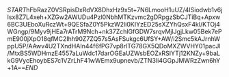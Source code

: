 $START$hFbRazZ0VSRpisDxRdVX8DhxHz9x5t+7N6LmooH1uUZ/4ISiodwb1v6jIsx8Z7L4xeh+XZGw2AWUDu4Pzl0NbhMTKzvmc2gDRpgzSbCJTiBq+Apxw6BC3UEboXuRczWt+9QESfaZ0Y5PkzW2li0KIYzED25sXZYhQsxF4kl/KTOj4WGngp/9Myv9jHEa7rATrM9Nch+nk37ZchlGfGDW7srqvMjlJgjLkw05Bek7ePmE900jXpO18qfMC2Ihh90Z7ZQ57s5AsFSukgc6UfSY+AW/i2Smc5kAJrnhWppU5P/AAwv4U2TXndHAIn44f6fPG7vp8rlTG78GX5QDoMXZWVHY01pacJl/MtxBS5WDHmzE4557aLuWdc17darOGEaUZWsbEOZxRSIYTj12KNZy+9baLkG9VycEhoybES7c1VZrLhF41wWEmx9upnevb/ZTN3Ii4GGpJMWRzZwn6hY+1A==$END$